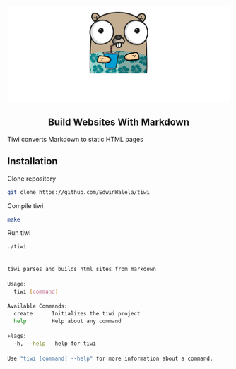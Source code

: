 <div align="center">
<img src="docs/tiwiMascot.png"/>
<h2>Build Websites With Markdown
</h2>
</div>



Tiwi converts Markdown to static HTML pages

## Installation

Clone repository

```bash
git clone https://github.com/EdwinWalela/tiwi
```

Compile tiwi

```bash
make
```

Run tiwi

```bash
./tiwi


tiwi parses and builds html sites from markdown

Usage:
  tiwi [command]

Available Commands:
  create      Initializes the tiwi project
  help        Help about any command

Flags:
  -h, --help   help for tiwi

Use "tiwi [command] --help" for more information about a command.

```

